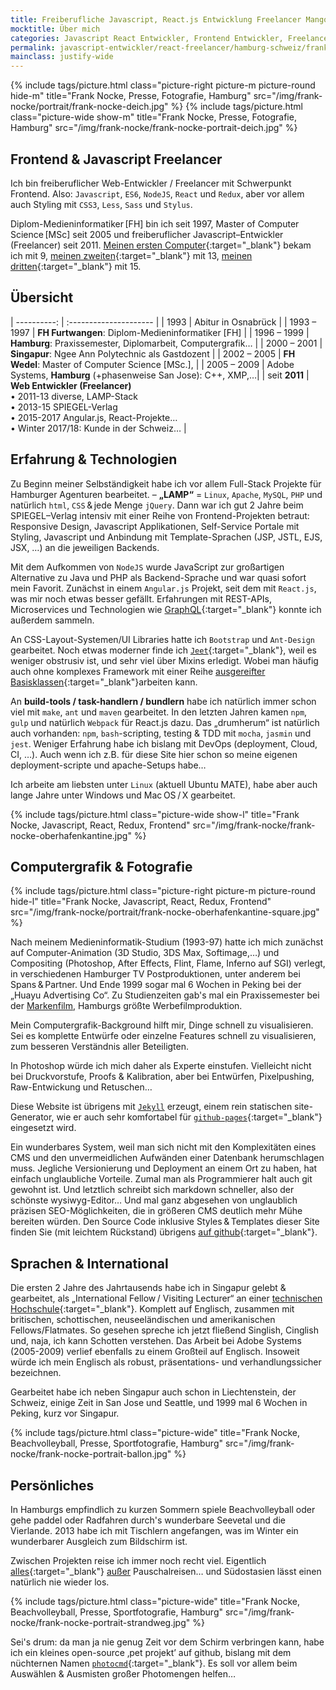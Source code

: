 ```yaml
---
title: Freiberufliche Javascript, React.js Entwicklung Freelancer Mangotestword Kiwihamburg TODO
mocktitle: Über mich
categories: Javascript React Entwickler, Frontend Entwickler, Freelancer, Schweiz, Freelancer, Freiberufler, Zürich, Bern, Hamburg
permalink: javascript-entwickler/react-freelancer/hamburg-schweiz/frank-nocke/
mainclass: justify-wide
---
```


{% include tags/picture.html
  class="picture-right picture-m picture-round hide-m"
  title="Frank Nocke, Presse, Fotografie, Hamburg"
  src="/img/frank-nocke/portrait/frank-nocke-deich.jpg"
%}
{% include tags/picture.html
  class="picture-wide show-m"
  title="Frank Nocke, Presse, Fotografie, Hamburg"
  src="/img/frank-nocke/frank-nocke-portrait-deich.jpg"
%}


## Frontend & Javascript Freelancer

Ich bin freiberuflicher Web-Entwickler / Freelancer mit Schwerpunkt Frontend. Also: `Javascript`, `ES6`, `NodeJS`, `React` und `Redux`, aber vor allem auch Styling mit `CSS3`, `Less`, `Sass` und `Stylus`.

Diplom-Medieninformatiker&thinsp;[FH] bin ich seit 1997, Master of Computer&thinsp;Science&thinsp;[MSc] seit 2005 und freiberuflicher Javascript–Entwickler (Freelancer) seit 2011. [Meinen ersten Computer](https://de.wikipedia.org/wiki/Sinclair_ZX81){:target="_blank"} bekam ich mit 9, [meinen zweiten](https://de.wikipedia.org/wiki/Apple_IIe){:target="_blank"} mit 13, [meinen dritten](https://de.wikipedia.org/wiki/Amiga_500){:target="_blank"} mit 15.

## Übersicht

| ----------: | :---------------------                                       |
|        1993 | Abitur in Osnabrück                                          |
| 1993 – 1997 | **FH Furtwangen**: Diplom-Medieninformatiker [FH]            |
| 1996 – 1999 | **Hamburg**: Praxissemester, Diplomarbeit, Computergrafik…   |
| 2000 – 2001 | **Singapur**: Ngee Ann Polytechnic als Gastdozent            |
| 2002 – 2005 | **FH Wedel**: Master of Computer Science [MSc.],             |
| 2005 – 2009 | Adobe Systems, **Hamburg** (+phasenweise San Jose): C++, XMP,…|
| seit **2011** | **Web Entwickler (Freelancer)** <br> • 2011-13 diverse, LAMP-Stack <br>• 2013-15 SPIEGEL-Verlag<br>• 2015-2017 Angular.js, React-Projekte… <br>• Winter 2017/18: Kunde in der Schweiz…  |


## Erfahrung & Technologien

Zu Beginn meiner Selbständigkeit habe ich vor allem Full-Stack Projekte für Hamburger Agenturen bearbeitet. – **„LAMP“** =&nbsp;`Linux`, `Apache`, `MySQL`, `PHP` und natürlich `html`, `CSS`&thinsp;&amp;&thinsp;jede Menge `jQuery`. Dann war ich gut 2 Jahre beim SPIEGEL–Verlag intensiv mit einer Reihe von Frontend-Projekten betraut: Responsive Design, Javascript Applikationen, Self-Service Portale mit Styling, Javascript und Anbindung mit Template-Sprachen (JSP, JSTL, EJS, JSX, …) an die jeweiligen Backends.

Mit dem Aufkommen von `NodeJS` wurde JavaScript zur großartigen Alternative zu Java und PHP als Backend-Sprache und war quasi sofort mein Favorit. Zunächst in einem `Angular.js` Projekt, seit dem mit `React.js`, was mir noch etwas besser gefällt. Erfahrungen mit REST-APIs, Microservices und Technologien wie [GraphQL](http://graphql.org/learn/){:target="_blank"} konnte ich außerdem sammeln.

An CSS-Layout-Systemen/UI Libraries hatte ich `Bootstrap` und `Ant-Design` gearbeitet. Noch etwas moderner finde ich [`Jeet`](http://jeet.gs/){:target="_blank"}, weil es weniger obstrusiv ist, und sehr viel über Mixins erledigt. Wobei man häufig auch ohne komplexes Framework mit einer Reihe [ausgereifter Basisklassen](https://github.com/nocke/musterknabe/){:target="_blank"}arbeiten kann.

An **build-tools / task-handlern / bundlern** habe ich natürlich immer schon viel mit `make`, `ant` und `maven` gearbeitet. In den letzten Jahren kamen `npm`, `gulp` und natürlich `Webpack` für React.js dazu. Das „drumherum“ ist natürlich auch vorhanden: `npm`, `bash`-scripting, testing &amp; TDD mit `mocha`, `jasmin` und `jest`. Weniger Erfahrung habe ich bislang mit DevOps (deployment, Cloud, CI, …). Auch wenn ich z.B. für diese Site hier schon so meine eigenen deployment-scripte und apache-Setups habe…

Ich arbeite am liebsten unter `Linux` (aktuell Ubuntu MATE), habe aber auch lange Jahre unter Windows und Mac&thinsp;OS&thinsp;/&thinsp;X gearbeitet.


{% include tags/picture.html
  class="picture-wide show-l"
  title="Frank Nocke, Javascript, React, Redux, Frontend"
  src="/img/frank-nocke/frank-nocke-oberhafenkantine.jpg"
%}

## Computergrafik & Fotografie

{% include tags/picture.html
  class="picture-right picture-m picture-round hide-l"
  title="Frank Nocke, Javascript, React, Redux, Frontend"
  src="/img/frank-nocke/portrait/frank-nocke-oberhafenkantine-square.jpg"
%}


Nach meinem Medieninformatik-Studium (1993-97) hatte ich mich zunächst auf Computer-Animation (3D Studio, 3DS Max, Softimage,…) und Compositing (Photoshop, After Effects, Flint, Flame, Inferno auf SGI) verlegt, in verschiedenen Hamburger TV Post&shy;produktionen, unter anderem bei Spans&thinsp;&amp;&thinsp;Partner. Und Ende 1999 sogar mal 6 Wochen in Peking bei der „Huayu Advertising Co“. Zu Studien&shy;zeiten gab's mal ein Praxissemester bei der [Markenfilm](http://www.markenfilm.com), Hamburgs größte Werbefilmproduktion.

Mein Computergrafik-Background hilft mir, Dinge schnell zu visualisieren. Sei es komplette Entwürfe oder einzelne Features schnell zu visualisieren, zum besseren Verständnis aller Beteiligten.

In Photoshop würde ich mich daher als Experte einstufen. Vielleicht nicht bei Druckvorstufe, Proofs & Kalibration, aber bei Entwürfen, Pixelpushing, Raw-Entwickung und Retuschen…

Diese Website ist übrigens mit [`Jekyll`](https://jekyllrb.com/) erzeugt, einem rein statischen site-Generator, wie er auch sehr komfortabel für [`github-pages`](https://pages.github.com/){:target="_blank"} eingesetzt wird.

Ein wunderbares System, weil man sich nicht mit den Komplexitäten eines CMS und den unvermeidlichen Aufwänden einer Datenbank herumschlagen muss. Jegliche Versionierung und Deployment an einem Ort zu haben, hat einfach unglaubliche Vorteile. Zumal man als Programmierer halt auch git gewohnt ist. Und letztlich schreibt sich markdown schneller, also der schönste wysiwyg-Editor… Und mal ganz abgesehen von unglaublich präzisen SEO-Möglichkeiten, die in größeren CMS deutlich mehr Mühe bereiten würden. Den Source Code inklusive Styles&thinsp;&amp;&thinsp;Templates dieser Site finden Sie (mit leichtem Rückstand) übrigens [auf github](https://github.com/nocke/jekyll.nocke.de){:target="_blank"}.


## Sprachen & International

Die ersten 2 Jahre des Jahrtausends habe ich in Singapur gelebt &amp;&thinsp;gearbeitet, als „International Fellow&thinsp;/ Visiting Lecturer“ an einer [technischen Hochschule](http://www.np.edu.sg/ict){:target="_blank"}. Komplett auf Englisch, zusammen mit britischen, schottischen, neuseeländischen und amerikanischen Fellows/Flatmates. So gesehen spreche ich jetzt fließend Singlish, Cinglish und, naja, ich kann Schotten verstehen. Das Arbeit bei Adobe Systems (2005-2009) verlief ebenfalls zu einem Großteil auf Englisch. Insoweit würde ich mein Englisch als robust, präsentations- und verhandlungssicher bezeichnen.

Gearbeitet habe ich neben Singapur auch schon in Liechtenstein, der Schweiz, einige Zeit in San Jose und Seattle, und 1999 mal 6 Wochen in Peking, kurz vor Singapur.

{% include tags/picture.html
  class="picture-wide"
  title="Frank Nocke, Beachvolleyball, Presse, Sportfotografie, Hamburg"
  src="/img/frank-nocke/frank-nocke-portrait-ballon.jpg"
%}


## Persönliches

In Hamburgs empfindlich zu kurzen Sommern spiele Beachvolleyball oder gehe paddel oder Radfahren durch's wunderbare Seevetal und die Vierlande. 2013 habe ich mit Tischlern angefangen, was im Winter ein wunderbarer Ausgleich zum Bildschirm ist.

Zwischen Projekten reise ich immer noch recht viel. Eigentlich [alles](https://medium.com/nocke/frank-nocke-hamburg-hafen-bilder-d8458e108f03){:target="_blank"} [außer](https://medium.com/nocke/frank-nocke-ballonfahrt-%C3%BCber-die-alpen-bilder-b5f21d85fda7) Pauschalreisen… und Südostasien lässt einen natürlich nie wieder los.

{% include tags/picture.html
  class="picture-wide"
  title="Frank Nocke, Beachvolleyball, Presse, Sportfotografie, Hamburg"
  src="/img/frank-nocke/frank-nocke-portrait-strandweg.jpg"
%}

Sei's drum: da man ja nie genug Zeit vor dem Schirm verbringen kann, habe ich ein kleines open-source ‚pet projekt’ auf github, bislang mit dem nüchternen Namen [`photocmd`](https://github.com/nocke/photocmd){:target="_blank"}. Es soll vor allem beim Auswählen & Ausmisten großer Photomengen helfen…

